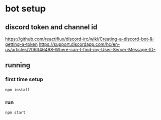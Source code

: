# bot setup
## discord token and channel id
https://github.com/reactiflux/discord-irc/wiki/Creating-a-discord-bot-&-getting-a-token
https://support.discordapp.com/hc/en-us/articles/206346498-Where-can-I-find-my-User-Server-Message-ID-

## running
### first time setup
`npm install`
### run
`npm start`
